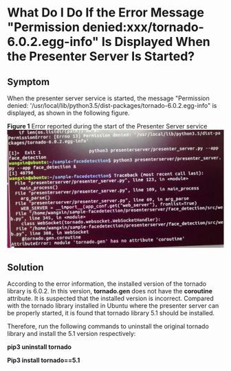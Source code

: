 # What Do I Do If the Error Message "Permission denied:xxx/tornado-6.0.2.egg-info" Is Displayed When the Presenter Server Is Started?<a name="EN-US_TOPIC_0196221479"></a>

## Symptom<a name="section1851443531515"></a>

When the presenter server service is started, the message "Permission denied: '/usr/local/lib/python3.5/dist-packages/tornado-6.0.2.egg-info" is displayed, as shown in the following figure.

**Figure  1**  Error reported during the start of the Presenter Server service<a name="fig10642121420269"></a>  
![](figures/error-reported-during-the-start-of-the-presenter-server-service.png "error-reported-during-the-start-of-the-presenter-server-service")

## Solution<a name="section1618075381517"></a>

According to the error information, the installed version of the tornado library is 6.0.2. In this version,  **tornado.gen**  does not have the  **coroutine**  attribute. It is suspected that the installed version is incorrect. Compared with the tornado library installed in Ubuntu where the presenter server can be properly started, it is found that tornado library 5.1 should be installed.

Therefore, run the following commands to uninstall the original tornado library and install the 5.1 version respectively:

**pip3 uninstall tornado**

**Pip3 install tornado==5.1**

